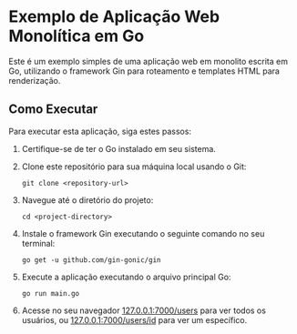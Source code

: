 # Exemplo de Aplicação Web Monolítica em Go

Este é um exemplo simples de uma aplicação web em monolito escrita em Go, utilizando o framework Gin para roteamento e templates HTML para renderização.

## Como Executar

Para executar esta aplicação, siga estes passos:

1. Certifique-se de ter o Go instalado em seu sistema.

2. Clone este repositório para sua máquina local usando o Git:

    ```
    git clone <repository-url>
    ```

3. Navegue até o diretório do projeto:

    ```
    cd <project-directory>
    ```

4. Instale o framework Gin executando o seguinte comando no seu terminal:

    ```
    go get -u github.com/gin-gonic/gin
    ```

5. Execute a aplicação executando o arquivo principal Go:

    ```
    go run main.go
    ```

6. Acesse no seu navegador [127.0.0.1:7000/users](127.0.0.1:7000/users) para ver todos os usuários, ou [127.0.0.1:7000/users/id](127.0.0.1:7000/id) para ver um específico.